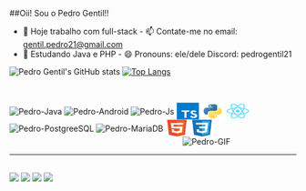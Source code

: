 ##Oii! Sou o Pedro Gentil!!

- 🔭 Hoje trabalho com full-stack  - 📫 Contate-me no email: gentil.pedro21@gmail.com
- 🌱 Estudando Java e PHP          - 😄 Pronouns: ele/dele  Discord: pedrogentil21


![Pedro Gentil's GitHub stats](https://github-readme-stats.vercel.app/api?username=gentilpedro&show_icons=true&theme=radical) 
[![Top Langs](https://github-readme-stats.vercel.app/api/top-langs/?username=gentilpedro&layout=compact&theme=radical)](https://github.com/anuraghazra/github-readme-stats)
##
<div style="display: inline_block"><br>
  <img align="center" alt="Pedro-Java" height="50" width="60" src="https://cdn.jsdelivr.net/gh/devicons/devicon@latest/icons/java/java-original-wordmark.svg">
  <img align="center" alt="Pedro-Android" height="30" width="40" src="https://cdn.jsdelivr.net/gh/devicons/devicon@latest/icons/android/android-original.svg" />
  <img align="center" alt="Pedro-Js" height="30" width="40" src="https://cdn.jsdelivr.net/gh/devicons/devicon@latest/icons/javascript/javascript-original.svg">
  <img align="center" alt="Pedro-Ts" height="30" width="40" src="https://raw.githubusercontent.com/devicons/devicon/master/icons/typescript/typescript-plain.svg">
  <img align="center" alt="Pedro-Python" height="30" width="40" src="https://raw.githubusercontent.com/devicons/devicon/master/icons/python/python-original.svg">
  <img align="center" alt="Pedro-React" height="30" width="40" src="https://raw.githubusercontent.com/devicons/devicon/master/icons/react/react-original.svg">
  <img align="center" alt="Pedro-PostgreeSQL" height="30" width="40" src="https://cdn.jsdelivr.net/gh/devicons/devicon@latest/icons/postgresql/postgresql-original.svg">
  <img align="center" alt="Pedro-MariaDB" height="30" width="40" src="https://cdn.jsdelivr.net/gh/devicons/devicon@latest/icons/mariadb/mariadb-original.svg">
  <img align="center" alt="RPedro-HTML" height="30" width="40" src="https://raw.githubusercontent.com/devicons/devicon/master/icons/html5/html5-original.svg">
  <img align="center" alt="Pedro-CSS" height="30" width="40" src="https://raw.githubusercontent.com/devicons/devicon/master/icons/css3/css3-original.svg">
<img align="right" alt="Pedro-GIF" height="auto" width="200" src="https://media.discordapp.net/attachments/718299411280691270/1334003784023806003/clideo_editor_5fc54d6d6af540f4aeef11679cb2f29a.gif?ex=679af356&is=6799a1d6&hm=628c37be586099770d03000842379c6ef2716820133001f214cb91b49fa47e35&=&width=810&height=455">
</div>

<br/>
<hr/>
<br/>
  <div> 
  <a href="https://instagram.com/pedro_hrep" target="_blank"><img src="https://img.shields.io/badge/-Instagram-%23E4405F?style=for-the-badge&logo=instagram&logoColor=white" target="_blank"></a>
  <a href="#" target="_blank"><img src="https://img.shields.io/badge/Discord-7289DA?style=for-the-badge&logo=discord&logoColor=white" target="_blank"></a> 
  <a href = "mailto:gntil.pedro21@gmail.com"><img src="https://img.shields.io/badge/-Gmail-%23333?style=for-the-badge&logo=gmail&logoColor=white" target="_blank"></a>
  <a href="linkedin.com/in/pedro-gentil-7548561ba" target="_blank"><img src="https://img.shields.io/badge/-LinkedIn-%230077B5?style=for-the-badge&logo=linkedin&logoColor=white" target="_blank"></a> 
</div>
